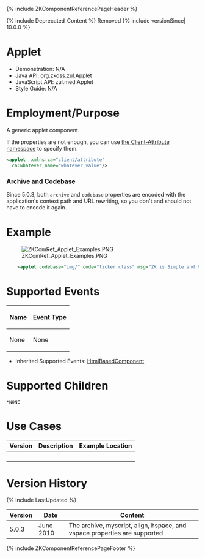 {% include ZKComponentReferencePageHeader %}

{% include Deprecated_Content %} Removed {% include versionSince\|
10.0.0 %}

# Applet

- Demonstration: N/A
- Java API: <javadoc>org.zkoss.zul.Applet</javadoc>
- JavaScript API: <javadoc directory="jsdoc">zul.med.Applet</javadoc>
- Style Guide: N/A

# Employment/Purpose

A generic applet component.

If the properties are not enough, you can use [ the Client-Attribute
namespace](ZUML_Reference/ZUML/Namespaces/Client_Attribute)
to specify them.

``` xml
<applet  xmlns:ca="client/attribute"
  ca:whatever_name="whatever_value"/>
```

### Archive and Codebase

Since 5.0.3, both `archive` and `codebase` properties are encoded with
the application's context path and URL rewriting, so you don't and
should not have to encode it again.

# Example

<figure>
<img src="ZKComRef_Applet_Examples.PNG"
title="ZKComRef_Applet_Examples.PNG" />
<figcaption>ZKComRef_Applet_Examples.PNG</figcaption>
</figure>

``` xml
    <applet codebase="img/" code="ticker.class" msg="ZK is Simple and Rich!" width="580px" />
```

# Supported Events

<table>
<thead>
<tr class="header">
<th><center>
<p>Name</p>
</center></th>
<th><center>
<p>Event Type</p>
</center></th>
</tr>
</thead>
<tbody>
<tr class="odd">
<td><p>None</p></td>
<td><p>None</p></td>
</tr>
</tbody>
</table>

- Inherited Supported Events: [
  HtmlBasedComponent](ZK_Component_Reference/Base_Components/HtmlBasedComponent#Supported_Events)

# Supported Children

`*NONE`

# Use Cases

| Version | Description | Example Location |
|---------|-------------|------------------|
|         |             |                  |

# Version History

{% include LastUpdated %}

| Version | Date      | Content                                                                   |
|---------|-----------|---------------------------------------------------------------------------|
| 5.0.3   | June 2010 | The archive, myscript, align, hspace, and vspace properties are supported |

{% include ZKComponentReferencePageFooter %}
